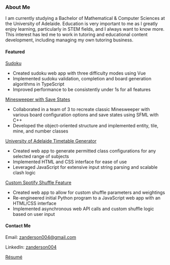 ### About Me

I am currently studying a Bachelor of Mathematical & Computer Sciences at the University of Adelaide. Education is very important to me as I greatly enjoy learning, particularly in STEM fields, and I always want to know more. This interest has led me to work in tutoring and educational content development, including managing my own tutoring business.

#### Featured
[Sudoku](https://github.com/zanderson004/pvp-sudoku)
- Created sudoku web app with three difficulty modes using Vue
- Implemented sudoku validation, completion and board generation algorithms in TypeScript
- Improved performance to be consistently under 1s for all features

[Minesweeper with Save States](https://github.com/zanderson004/minesweeper)
- Collaborated in a team of 3 to recreate classic Minesweeper with various board configuration options and save states using SFML with C++
- Developed the object-oriented structure and implemented entity, tile, mine, and number classes

[University of Adelaide Timetable Generator](https://github.com/zanderson004/adelaide-uni-timetable-planner)
- Created web app to generate permitted class configurations for any selected range of subjects
- Implemented HTML and CSS interface for ease of use
- Leveraged JavaScript for extensive input string parsing and scalable clash logic

[Custom Spotify Shuffle Feature](https://github.com/zanderson004/spotify-weighted-playlists-web)
- Created web app to allow for custom shuffle parameters and weightings
- Re-engineered initial Python program to a JavaScript web app with an HTML/CSS interface
- Implemented asynchronous web API calls and custom shuffle logic based on user input

#### Contact Me
Email: [zanderson004@gmail.com](mailto:zanderson004@gmail.com)

LinkedIn: [zanderson004](https://www.linkedin.com/in/zanderson004/)

[Résumé](https://zanderson004.github.io/resume.pdf)

<!-- [![Anurag's GitHub stats](https://github-readme-stats.vercel.app/api?username=zanderson004)](https://github.com/anuraghazra/github-readme-stats) --!>

<!--
**zanderson004/zanderson004** is a ✨ _special_ ✨ repository because its `README.md` (this file) appears on your GitHub profile.

Here are some ideas to get you started:

- 🔭 I’m currently working on ...
- 🌱 I’m currently learning ...
- 👯 I’m looking to collaborate on ...
- 🤔 I’m looking for help with ...
- 💬 Ask me about ...
- 📫 How to reach me: ...
- 😄 Pronouns: ...
- ⚡ Fun fact: ...
-->
